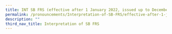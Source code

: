 ```yaml
---
title: INT SB FRS (effective after 1 January 2022, issued up to December 2022)
permalink: /pronouncements/Interpretation-of-SB-FRS/effective-after-1-january-2022-issued-up-to-december-2022/
description: ""
third_nav_title: Interpretation of SB FRS
---
```



